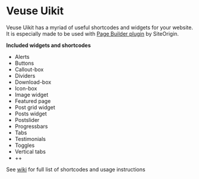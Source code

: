 Veuse Uikit
===========

Veuse Uikit has a myriad of useful shortcodes and widgets for your website. It is especially made to be used with <a href="http://wordpress.org/plugins/siteorigin-panels/">Page Builder plugin</a> by SiteOrigin.

<b>Included widgets and shortcodes</b>
- Alerts
- Buttons
- Callout-box
- Dividers
- Download-box
- Icon-box
- Image widget
- Featured page
- Post grid widget
- Posts widget
- Postslider
- Progressbars
- Tabs
- Testimonials
- Toggles
- Vertical tabs
- ++



See <a href="https://github.com/veuse/veuse-uikit/wiki">wiki</a> for full list of shortcodes and usage instructions


